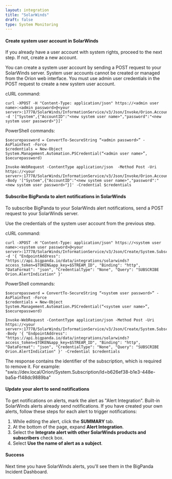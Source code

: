 ```yaml
---
layout: integration 
title: "SolarWinds"
draft: false
type: System Monitoring
---
```


<!-- section-separator -->

#### Create system user account in SolarWinds

If you already have a user account with system rights, proceed to the next step. If not, create a new account.

You can create a system user account by sending a POST request to your SolarWinds server. System user accounts cannot be created or managed from the Orion web interface. You must use admin user credentials in the POST request to create a new system user account.

cURL command:

    curl -XPOST -H "Content-Type: application/json" https://<admin user name>:<admin password>@<your server>:17778/SolarWinds/InformationService/v3/Json/Invoke/Orion.Accounts/CreateAccount -d '["System",{"AccountID":"<new system user name>","password":"<new system user password>"}]'

PowerShell commands:

    $securepassword = ConvertTo-SecureString “<admin password>” -AsPlainText -Force
    $credentials = New-Object System.Management.Automation.PSCredential(“<admin user name>”, $securepassword)

    Invoke-WebRequest -ContentType application/json  -Method Post -Uri https://<your server>:17778/SolarWinds/InformationService/v3/Json/Invoke/Orion.Accounts/CreateAccount -Body '["System",{"AccountID":"<new system user name>","password":"<new system user password>"}]' -Credential $credentials

<!-- section-separator -->

#### Subscribe BigPanda to alert notifications in SolarWinds

To subscribe BigPanda to your SolarWinds alert notifications, send a POST request to your SolarWinds server.

Use the credentials of the system user account from the previous step.

cURL command:

    curl -XPOST -H "Content-Type: application/json" https://<system user name>:<system user password>@<your server>:17778/SolarWinds/InformationService/v3/Json/Create/System.Subscription -d '{ "EndpointAddress": "https://api.bigpanda.io/data/integrations/solarwinds?access_token=$TOKEN&app_key=$STREAM_ID", "Binding": "http", "DataFormat": "json", "CredentialType": "None", "Query": "SUBSCRIBE Orion.AlertIndication" }'

PowerShell commands:

    $securepassword = ConvertTo-SecureString “<system user password>” -AsPlainText -Force
    $credentials = New-Object System.Management.Automation.PSCredential(“<system user name>”, $securepassword)

    Invoke-WebRequest -ContentType application/json -Method Post -Uri https://<your server>:17778/SolarWinds/InformationService/v3/Json/Create/System.Subscription -Body '{ "EndpointAddress": "https://api.bigpanda.io/data/integrations/solarwinds?access_token=$TOKEN&app_key=$STREAM_ID", "Binding": "http", "DataFormat": "json", "CredentialType": "None", "Query": "SUBSCRIBE Orion.AlertIndication" }' -Credential $credentials

The response contains the identifier of the subscription, which is required to remove it. For example: "swis://dev.local/Orion/System.Subscription/Id=b626ef38-b1e3-448e-ba5a-f148dc9889ba"

<!-- section-separator -->

#### Update your alert to send notifications

To get notifications on alerts, mark the alert as "Alert Integration". Built-in SolarWinds alerts already send notifications. If you have created your own alerts, follow these steps for each alert to trigger notifications:

1. While editing the alert, click the **SUMMARY** tab.
2. At the bottom of the page, expand **Alert Integration**.
3. Select the **Integrate alert with other SolarWinds products and subscribers** check box.
4. Select **Use the name of alert as a subject**.

<!-- section-separator -->

#### Success
Next time you have SolarWinds alerts, you'll see them in the BigPanda Incident Dashboard.

